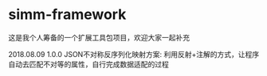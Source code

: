 # simm-framework
这是我个人筹备的一个扩展工具包项目，欢迎大家一起补充

2018.08.09  1.0.0
JSON不对称反序列化映射方案: 利用反射+注解的方式，让程序自动去匹配不对等的属性，自行完成数据适配的过程
